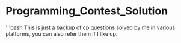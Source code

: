 # Programming_Contest_Solution
'''bash
This is just a backup of cp questions solved by me in various platforms, you can also refer them if I like cp.
```
